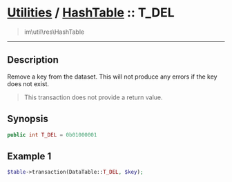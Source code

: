 # [Utilities](util.md) / [HashTable](util-HashTable.md) :: T_DEL
 > im\util\res\HashTable
____

## Description
Remove a key from the dataset. This will not produce any errors
if the key does not exist.

 > This transaction does not provide a return value.  

## Synopsis
```php
public int T_DEL = 0b01000001
```

## Example 1
```php
$table->transaction(DataTable::T_DEL, $key);
```
